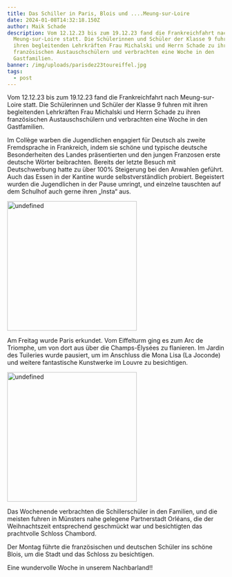 ```yaml
---
title: Das Schiller in Paris, Blois und ....Meung-sur-Loire
date: 2024-01-08T14:32:18.150Z
author: Maik Schade
description: Vom 12.12.23 bis zum 19.12.23 fand die Frankreichfahrt nach
  Meung-sur-Loire statt. Die Schülerinnen und Schüler der Klasse 9 fuhren mit
  ihren begleitenden Lehrkräften Frau Michalski und Herrn Schade zu ihren
  französischen Austauschschülern und verbrachten eine Woche in den
  Gastfamilien.
banner: /img/uploads/parisdez23toureiffel.jpg
tags:
  - post
---
```

Vom 12.12.23 bis zum 19.12.23 fand die Frankreichfahrt nach Meung-sur-Loire statt. Die Schülerinnen und Schüler der Klasse 9 fuhren mit ihren begleitenden Lehrkräften Frau Michalski und Herrn Schade zu ihren französischen Austauschschülern und verbrachten eine Woche in den Gastfamilien.

Im Collège warben die Jugendlichen engagiert für Deutsch als zweite Fremdsprache in Frankreich, indem sie schöne und typische deutsche Besonderheiten des Landes präsentierten und den jungen Franzosen erste deutsche Wörter beibrachten. Bereits der letzte Besuch mit Deutschwerbung hatte zu über 100% Steigerung bei den Anwahlen geführt. Auch das Essen in der Kantine wurde selbstverständlich probiert. Begeistert wurden die Jugendlichen in der Pause umringt, und einzelne tauschten auf dem Schulhof auch gerne ihren „Insta“ aus.

<img src="/img/uploads/paris_20231215_113928.jpeg" alt="undefined" style="width: 300px" class="[object Object]">

Am Freitag wurde Paris erkundet. Vom Eiffelturm ging es zum Arc de Triomphe, um von dort aus über die Champs-Élysées zu flanieren. Im Jardin des Tuileries wurde pausiert, um im Anschluss die Mona Lisa (La Joconde) und weitere fantastische Kunstwerke im Louvre zu besichtigen. 

<img src="/img/uploads/parisdez.23_emmi-suchodoll.jpg" alt="undefined" style="width: 300px" class="normal">

Das Wochenende verbrachten die Schillerschüler in den Familien, und die meisten fuhren in Münsters nahe gelegene Partnerstadt Orléans, die der Weihnachtszeit entsprechend geschmückt war und besichtigten das prachtvolle Schloss Chambord.

Der Montag führte die französischen und deutschen Schüler ins schöne Blois, um die Stadt und das Schloss zu besichtigen. 

Eine wundervolle Woche in unserem Nachbarland!!